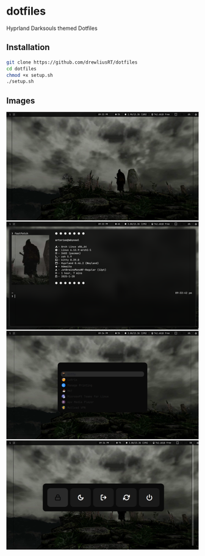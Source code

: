 # dotfiles
Hyprland Darksouls themed Dotfiles

## Installation

```bash
git clone https://github.com/drewliusRT/dotfiles
cd dotfiles
chmod +x setup.sh
./setup.sh
```

## Images
![alt text](image.png)
![alt text](image-1.png)
![alt text](image-2.png)
![alt text](image-3.png)
